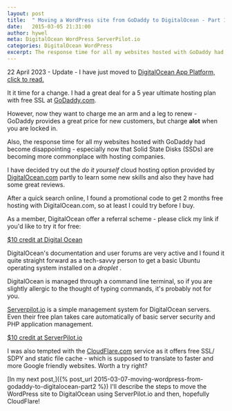 ```yaml
---
layout: post
title:  " Moving a WordPress site from GoDaddy to DigitalOcean - Part 1"
date:   2015-03-05 21:31:00
author: hywel
meta: DigitalOcean WordPress ServerPilot.io
categories: DigitalOcean WordPress
excerpt: The response time for all my websites hosted with GoDaddy had become disappointing.  I have decided try out the do it yourself cloud hosting option provided by DigitalOcean.com partly to learn some new skills and also they have had some great reviews.  I found a promotional code to get 2 months free hosting with DigitalOcean, so at least I could try before I buy.  [$10 credit at Digital Ocean](https://www.digitalocean.com/?refcode=92e12787bf7a)
---
```


22 April 2023 - Update - I have just moved to [DigitalOcean App Platform, click to read.](https://www.hywel.me/php/mysql/hosting/2023/02/22/why-i-destroyed-digital-ocean-droplet-migrated-to-app-platform-php-mysql-worry-free-cost-effective-managed-hosting.html)


It it time for a change.  I had a great deal for a 5 year ultimate hosting plan with free SSL at [GoDaddy.com](http://GoDaddy.com).  

However, now they want to charge me an arm and a leg to renew - GoDaddy provides a great price for new customers, but charge **alot** when you are locked in.

Also, the response time for all my websites hosted with GoDaddy had become disappointing - especially now that Solid State Disks (SSDs) are becoming more commonplace with hosting companies.

I have decided try out the *do it yourself* cloud hosting option provided by [DigitalOcean.com](https://www.digitalocean.com/?refcode=92e12787bf7a) partly to learn some new skills and also they have had some great reviews.

After a quick search online, I found a promotional code to get 2 months free hosting with DigitalOcean.com, so at least I could try before I buy.

As a member, DigitalOcean offer a referral scheme - please click my link if you'd like to try it for free:

[$10 credit at Digital Ocean](https://www.digitalocean.com/?refcode=92e12787bf7a)

DigitalOcean's documentation and user forums are very active and I found it quite straight forward as a tech-savvy person to get a basic Ubuntu operating system installed on a *droplet* .

DigitalOcean is managed through a command line terminal, so if you are slightly allergic to the thought of typing commands, it's probably not for you.

[Serverpilot.io](https://www.serverpilot.io/?refcode=c2131f64db72 ) is a simple  management system for DigitalOcean servers. Even their free plan takes care automatically of basic server security and PHP application management.  

[$10 credit at ServerPilot.io](https://www.serverpilot.io/?refcode=c2131f64db72)

I was also tempted with the [CloudFlare.com](https://www.cloudflare.com) service as it offers free SSL/ SDPY and static file cache - which is supposed to translate to faster and more Google friendly websites. Worth a try right?

[In my next post,]({% post_url 2015-03-07-moving-wordpress-from-godaddy-to-digitalocean-part2 %}) I'll describe the steps to move the WordPress site to DigitalOcean using ServerPilot.io and then, hopefully CloudFlare!


